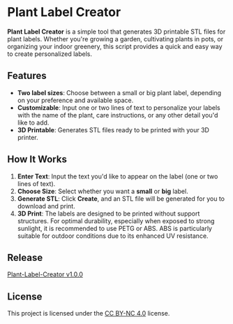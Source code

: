 # Plant Label Creator

**Plant Label Creator** is a simple tool that generates 3D printable STL files for plant labels. Whether you're growing a garden, cultivating plants in pots, or organizing your indoor greenery, this script provides a quick and easy way to create personalized labels.

## Features
- **Two label sizes**: Choose between a small or big plant label, depending on your preference and available space.
- **Customizable**: Input one or two lines of text to personalize your labels with the name of the plant, care instructions, or any other detail you'd like to add.
- **3D Printable**: Generates STL files ready to be printed with your 3D printer.

## How It Works
1. **Enter Text**: Input the text you'd like to appear on the label (one or two lines of text).
2. **Choose Size**: Select whether you want a **small** or **big** label.
3. **Generate STL**: Click **Create**, and an STL file will be generated for you to download and print.
4. **3D Print**: The labels are designed to be printed without support structures. For optimal durability, especially when exposed to strong sunlight, it is recommended to use PETG or ABS. ABS is particularly suitable for outdoor conditions due to its enhanced UV resistance.

## Release
[Plant-Label-Creator v1.0.0](https://github.com/KoSik-prog/Plant-Label-Creator/releases/tag/v1.0.0)



## License
This project is licensed under the [CC BY-NC 4.0](https://creativecommons.org/licenses/by-nc/4.0/) license.